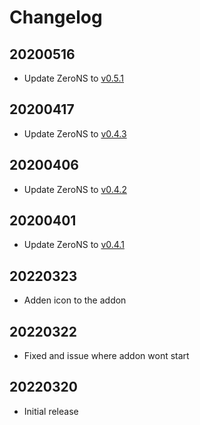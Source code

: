 # Changelog
## 20200516

- Update ZeroNS to [v0.5.1](https://github.com/zerotier/zeronsd/releases/tag/v0.5.1)

## 20200417

- Update ZeroNS to [v0.4.3](https://github.com/zerotier/zeronsd/releases/tag/v0.4.3)

## 20200406

- Update ZeroNS to [v0.4.2](https://github.com/zerotier/zeronsd/releases/tag/v0.4.2)

## 20200401

- Update ZeroNS to [v0.4.1](https://github.com/zerotier/zeronsd/releases/tag/v0.4.1)

## 20220323

- Adden icon to the addon

## 20220322

- Fixed and issue where addon wont start

## 20220320

- Initial release
